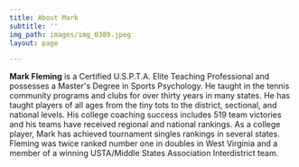 ```yaml
---
title: About Mark
subtitle: ''
img_path: images/img_0389.jpeg
layout: page

---
```

**Mark Fleming**  is a Certified U.S.P.T.A. Elite Teaching Professional and possesses a Master's Degree in Sports Psychology. He taught in the tennis community programs and clubs for over thirty years in many states. He has taught players of all ages from the tiny tots to the district, sectional, and national levels. His college coaching success includes 519 team victories and his teams have received regional and national rankings. As a college player, Mark has achieved tournament singles rankings in several states. Fleming was twice ranked number one in doubles in West Virginia and a member of a winning USTA/Middle States Association Interdistrict team.